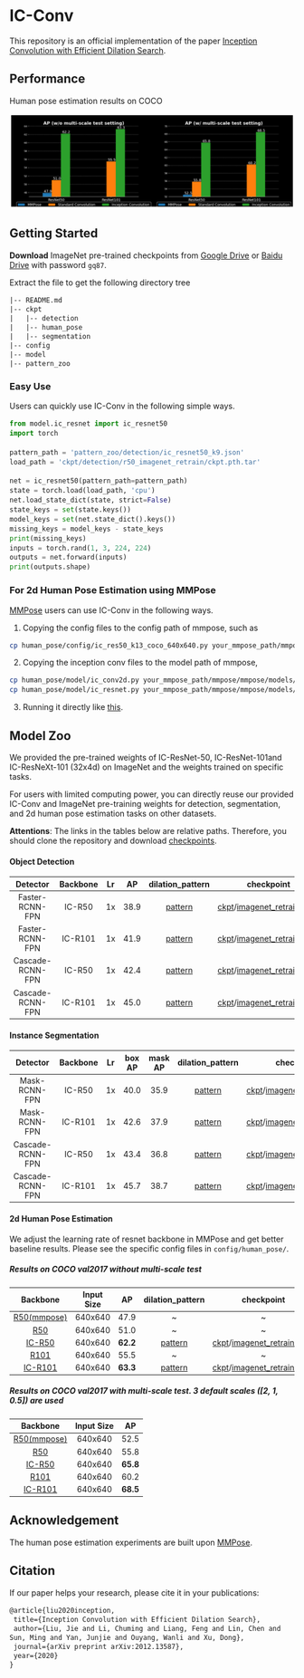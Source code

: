 # IC-Conv 

This repository is an official implementation of the paper [Inception Convolution with Efficient Dilation Search](https://arxiv.org/pdf/2012.13587.pdf).

## Performance

Human pose estimation results on COCO

![](img/human_pose_result.png)

## Getting Started

**Download** ImageNet pre-trained checkpoints from [Google Drive](https://drive.google.com/file/d/11diajagP3BKekV4iztnkm_B2iN8opGUo/view?usp=sharing) or [Baidu Drive](https://pan.baidu.com/s/1KQk9bQU_zn3xV09-yECDMg) with password `gq87`.

Extract the file to get the following directory tree

```
|-- README.md
|-- ckpt
|   |-- detection
|   |-- human_pose
|   |-- segmentation
|-- config
|-- model
|-- pattern_zoo
```

### Easy Use

Users can quickly use IC-Conv in the following simple ways. 

```python
from model.ic_resnet import ic_resnet50
import torch

pattern_path = 'pattern_zoo/detection/ic_resnet50_k9.json'
load_path = 'ckpt/detection/r50_imagenet_retrain/ckpt.pth.tar'

net = ic_resnet50(pattern_path=pattern_path)
state = torch.load(load_path, 'cpu')
net.load_state_dict(state, strict=False)
state_keys = set(state.keys())
model_keys = set(net.state_dict().keys())
missing_keys = model_keys - state_keys
print(missing_keys)
inputs = torch.rand(1, 3, 224, 224)
outputs = net.forward(inputs)
print(outputs.shape)
```

### For 2d Human Pose Estimation using MMPose

[MMPose](https://github.com/open-mmlab/mmpose) users can use IC-Conv in the following ways. 

1. Copying the config files to the config path of mmpose, such as

```bash
cp human_pose/config/ic_res50_k13_coco_640x640.py your_mmpose_path/mmpose/configs/bottom_up/resnet/coco/ic_res50_k13_coco_640x640.py
```

2. Copying the inception conv files to the model path of mmpose,

```bash
cp human_pose/model/ic_conv2d.py your_mmpose_path/mmpose/mmpose/models/backbones/ic_conv2d.py
cp human_pose/model/ic_resnet.py your_mmpose_path/mmpose/mmpose/models/backbones/ic_resnet.py
```

3. Running it directly like [this](https://github.com/open-mmlab/mmpose/blob/master/docs/getting_started.md).

## Model Zoo

We provided the pre-trained weights of IC-ResNet-50, IC-ResNet-101and IC-ResNeXt-101 (32x4d) on ImageNet and the weights trained on specific tasks. 

For users with limited computing power, you can directly reuse our provided IC-Conv and ImageNet pre-training weights for detection, segmentation, and 2d human pose estimation tasks on other datasets. 

**Attentions**: The links in the tables below are relative paths. Therefore, you should clone the repository and download [checkpoints](https://drive.google.com/file/d/1Dx3q_4TjYsAuw7_egKIOG1WdqvMi-u2k/view?usp=sharing). 

#### Object Detection

|     Detector     | Backbone |  Lr  |  AP  |                   dilation_pattern                    |                          checkpoint                          |
| :--------------: | :------: | :--: | :--: | :---------------------------------------------------: | :----------------------------------------------------------: |
| Faster-RCNN-FPN  |  IC-R50  |  1x  | 38.9 | [pattern](pattern_zoo/detection/ic_resnet50_k9.json)  | [ckpt](ckpt/detection/faster-rcnn-ic-r50/ckpt_e14.pth)/[imagenet_retrain_ckpt](ckpt/detection/r50_imagenet_retrain/ckpt.pth.tar) |
| Faster-RCNN-FPN  | IC-R101  |  1x  | 41.9 | [pattern](pattern_zoo/detection/ic_resnet101_k9.json) | [ckpt](ckpt/detection/faster-rcnn-ic-r101/ckpt_e14.pth)/[imagenet_retrain_ckpt](ckpt/detection/r101_imagenet_retrain/ckpt.pth.tar) |
| Cascade-RCNN-FPN |  IC-R50  |  1x  | 42.4 | [pattern](pattern_zoo/detection/ic_resnet50_k9.json)  | [ckpt](ckpt/detection/cascade-rcnn-ic-r50/ckpt_e14.pth)/[imagenet_retrain_ckpt](ckpt/detection/r50_imagenet_retrain/ckpt.pth.tar) |
| Cascade-RCNN-FPN | IC-R101  |  1x  | 45.0 | [pattern](pattern_zoo/detection/ic_resnet101_k9json)  | [ckpt](ckpt/detection/cascade-rcnn-ic-r101/ckpt_e14.pth)/[imagenet_retrain_ckpt](ckpt/detection/r101_imagenet_retrain/ckpt.pth.tar) |

#### Instance Segmentation

|     Detector     | Backbone |  Lr  | box AP | mask AP |                     dilation_pattern                     |                          checkpoint                          |
| :--------------: | :------: | :--: | :----: | :-----: | :------------------------------------------------------: | :----------------------------------------------------------: |
|  Mask-RCNN-FPN   |  IC-R50  |  1x  |  40.0  |  35.9   | [pattern](pattern_zoo/segmentation/ic_resnet50_k9.json)  | [ckpt](ckpt/segmentation/faster-rcnn-ic-r50/ckpt_e14.pth)/[imagenet_retrain_ckpt](ckpt/segmentation/r50_imagenet_retrain/ckpt.pth.tar) |
|  Mask-RCNN-FPN   | IC-R101  |  1x  |  42.6  |  37.9   | [pattern](pattern_zoo/segmentation/ic_resnet101_k9.json) | [ckpt](ckpt/segmentation/faster-rcnn-ic-r101/ckpt_e14.pth)/[imagenet_retrain_ckpt](ckpt/segmentation/r101_imagenet_retrain/ckpt.pth.tar) |
| Cascade-RCNN-FPN |  IC-R50  |  1x  |  43.4  |  36.8   | [pattern](pattern_zoo/segmentation/ic_resnet50_k9.json)  | [ckpt](ckpt/segmentation/cascade-rcnn-ic-r50/ckpt_e14.pth)/[imagenet_retrain_ckpt](ckpt/segmentation/r50_imagenet_retrain/ckpt.pth.tar) |
| Cascade-RCNN-FPN | IC-R101  |  1x  |  45.7  |  38.7   | [pattern](pattern_zoo/segmentation/ic_resnet101_k9.json) | [ckpt](ckpt/segmentation/cascade-rcnn-ic-r101/ckpt_e14.pth)/[imagenet_retrain_ckpt](ckpt/segmentation/segmentation/r101_imagenet_retrain/ckpt.pth.tar) |

#### 2d Human Pose Estimation

We adjust the learning rate of resnet backbone in MMPose and get better baseline results. Please see the specific config files in `config/human_pose/`.

##### Results on COCO val2017 without multi-scale test

|                           Backbone                           | Input Size |    AP    |                    dilation_pattern                     |                          checkpoint                          |
| :----------------------------------------------------------: | :--------: | :------: | :-----------------------------------------------------: | :----------------------------------------------------------: |
| [R50(mmpose)](https://github.com/open-mmlab/mmpose/tree/master/configs/bottom_up/resnet) |  640x640   |   47.9   |                            ~                            |                              ~                               |
|        [R50](human_pose/config/res50_coco_640x640.py)        |  640x640   |   51.0   |                            ~                            |                              ~                               |
|   [IC-R50](human_pose/config/ic_res50_k13_coco_640x640.py)   |  640x640   | **62.2** | [pattern](pattern_zoo/human_pose/ic_resnet50_k13.json)  | [ckpt](ckpt/human_pose/ic_res50_k13_coco_640x640_lr0.001/ckpt.pth)/[imagenet_retrain_ckpt](ckpt/human_pose/ic_res50_k13_imagenet_retrain/ckpt.pth) |
|       [R101](human_pose/config/res101_coco_640x640.py)       |  640x640   |   55.5   |                            ~                            |                              ~                               |
|  [IC-R101](human_pose/config/ic_res101_k13_coco_640x640.py)  |  640x640   | **63.3** | [pattern](pattern_zoo/human_pose/ic_resnet101_k13.json) | [ckpt](ckpt/human_pose/ic_res101_k13_coco_640x640_lr0.0005/ckpt.pth)/[imagenet_retrain_ckpt](ckpt/human_pose/ic_res101_k13_imagenet_retrain/ckpt.pth) |

##### Results on COCO val2017 with multi-scale test. 3 default scales ([2, 1, 0.5]) are used

|                           Backbone                           | Input Size |    AP    |
| :----------------------------------------------------------: | :--------: | :------: |
| [R50(mmpose)](https://github.com/open-mmlab/mmpose/tree/master/configs/bottom_up/resnet) |  640x640   |   52.5   |
|        [R50](human_pose/config/res50_coco_640x640.py)        |  640x640   |   55.8   |
|   [IC-R50](human_pose/config/ic_res50_k13_coco_640x640.py)   |  640x640   | **65.8** |
|       [R101](human_pose/config/res101_coco_640x640.py)       |  640x640   |   60.2   |
|  [IC-R101](human_pose/config/ic_res101_k13_coco_640x640.py)  |  640x640   | **68.5** |

## Acknowledgement

The human pose estimation experiments are built upon [MMPose](https://github.com/open-mmlab/mmpose).

## Citation

If our paper helps your research, please cite it in your publications:

```
@article{liu2020inception,
 title={Inception Convolution with Efficient Dilation Search},
 author={Liu, Jie and Li, Chuming and Liang, Feng and Lin, Chen and Sun, Ming and Yan, Junjie and Ouyang, Wanli and Xu, Dong},
 journal={arXiv preprint arXiv:2012.13587},
 year={2020}
}
```
